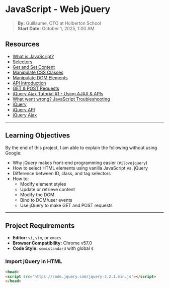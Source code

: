 # JavaScript - Web jQuery

> **By:** Guillaume, CTO at Holberton School  
> **Start Date:** October 1, 2025, 1:00 AM

## Resources


- [What is JavaScript?](https://developer.mozilla.org/en-US/docs/Web/JavaScript/Guide/Introduction)
- [Selectors](https://developer.mozilla.org/en-US/docs/Web/CSS/CSS_Selectors)
- [Get and Set Content](https://api.jquery.com/html/)
- [Manipulate CSS Classes](https://api.jquery.com/addClass/)
- [Manipulate DOM Elements](https://api.jquery.com/category/manipulation/)
- [API Introduction](https://www.codecademy.com/articles/fetch-api)
- [GET & POST Requests](https://developer.mozilla.org/en-US/docs/Web/HTTP/Methods)
- [jQuery Ajax Tutorial #1 - Using AJAX & APIs](https://www.youtube.com/watch?v=fEYx8dQr_cQ)
- [What went wrong? JavaScript Troubleshooting](https://developer.mozilla.org/en-US/docs/Learn/Tools_and_testing/Cross_browser_testing/JavaScript)
- [jQuery](https://jquery.com/)
- [jQuery API](https://api.jquery.com/)
- [jQuery Ajax](https://api.jquery.com/jquery.ajax/)

---

## Learning Objectives

By the end of this project, I am able to explain the following without using Google:

- Why jQuery makes front-end programming easier (`#ilovejquery`)
- How to select HTML elements using vanilla JavaScript vs. jQuery
- Difference between ID, class, and tag selectors
- How to:
  - Modify element styles
  - Update or retrieve content
  - Modify the DOM
  - Bind to DOM/user events
  - Use jQuery to make GET and POST requests

---

## Project Requirements

- **Editor:** `vi`, `vim`, or `emacs`
- **Browser Compatibility:** Chrome v57.0
- **Code Style:** `semistandard` with global `$`

### Import jQuery in HTML
```html
<head>
<script src="https://code.jquery.com/jquery-3.2.1.min.js"></script>
</head>
```
